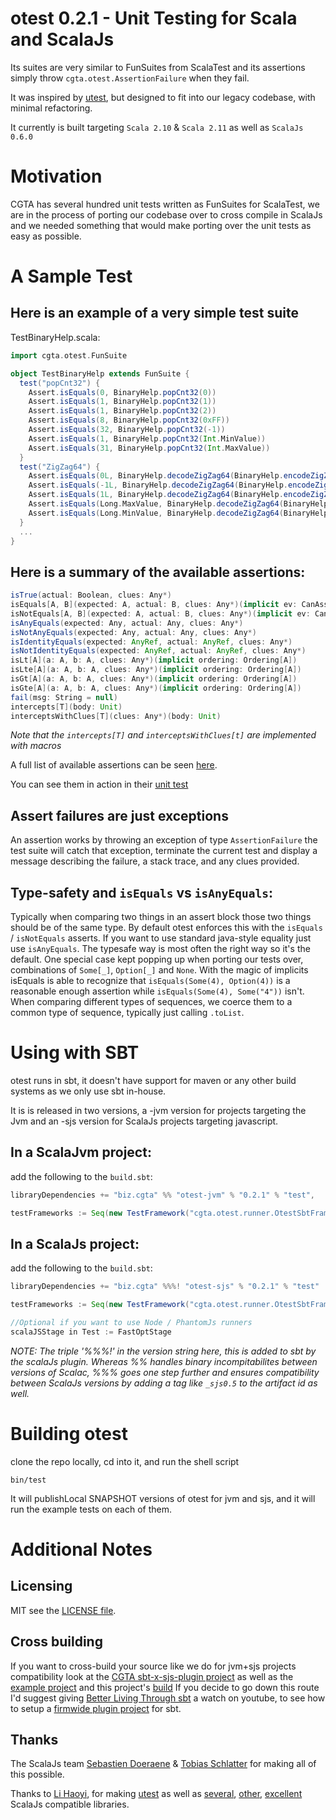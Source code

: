 # otest 0.2.1 - Unit Testing for Scala and ScalaJs

Its suites are very similar to FunSuites from ScalaTest and its assertions simply throw `cgta.otest.AssertionFailure` when they fail.

It was inspired by [utest](https://github.com/lihaoyi/utest), but designed to fit into our legacy codebase, with minimal refactoring.

It currently is built targeting `Scala 2.10` & `Scala 2.11` as well as  `ScalaJs 0.6.0`

Motivation
==========

CGTA  has several hundred unit tests written as FunSuites for ScalaTest,
we are in the process of porting our codebase over to cross compile in ScalaJs
and we needed something that would make porting over the unit tests as easy as
possible.


A Sample Test
=============
Here is an example of a very simple test suite
----------------------------------------------

TestBinaryHelp.scala:
```scala
import cgta.otest.FunSuite

object TestBinaryHelp extends FunSuite {
  test("popCnt32") {
    Assert.isEquals(0, BinaryHelp.popCnt32(0))
    Assert.isEquals(1, BinaryHelp.popCnt32(1))
    Assert.isEquals(1, BinaryHelp.popCnt32(2))
    Assert.isEquals(8, BinaryHelp.popCnt32(0xFF))
    Assert.isEquals(32, BinaryHelp.popCnt32(-1))
    Assert.isEquals(1, BinaryHelp.popCnt32(Int.MinValue))
    Assert.isEquals(31, BinaryHelp.popCnt32(Int.MaxValue))
  }
  test("ZigZag64") {
    Assert.isEquals(0L, BinaryHelp.decodeZigZag64(BinaryHelp.encodeZigZag64(0)))
    Assert.isEquals(-1L, BinaryHelp.decodeZigZag64(BinaryHelp.encodeZigZag64(-1)))
    Assert.isEquals(1L, BinaryHelp.decodeZigZag64(BinaryHelp.encodeZigZag64(1)))
    Assert.isEquals(Long.MaxValue, BinaryHelp.decodeZigZag64(BinaryHelp.encodeZigZag64(Long.MaxValue)))
    Assert.isEquals(Long.MinValue, BinaryHelp.decodeZigZag64(BinaryHelp.encodeZigZag64(Long.MinValue)))
  }  
  ...
}

```

Here is a summary of the available assertions:
--------------------------------------------
```scala
isTrue(actual: Boolean, clues: Any*)
isEquals[A, B](expected: A, actual: B, clues: Any*)(implicit ev: CanAssertEq[A, B])
isNotEquals[A, B](expected: A, actual: B, clues: Any*)(implicit ev: CanAssertEq[A, B])
isAnyEquals(expected: Any, actual: Any, clues: Any*)
isNotAnyEquals(expected: Any, actual: Any, clues: Any*)
isIdentityEquals(expected: AnyRef, actual: AnyRef, clues: Any*)
isNotIdentityEquals(expected: AnyRef, actual: AnyRef, clues: Any*)
isLt[A](a: A, b: A, clues: Any*)(implicit ordering: Ordering[A])
isLte[A](a: A, b: A, clues: Any*)(implicit ordering: Ordering[A])
isGt[A](a: A, b: A, clues: Any*)(implicit ordering: Ordering[A])
isGte[A](a: A, b: A, clues: Any*)(implicit ordering: Ordering[A])
fail(msg: String = null)
intercepts[T](body: Unit) 
interceptsWithClues[T](clues: Any*)(body: Unit) 
```
*Note that the `intercepts[T]` and `interceptsWithClues[t]` are implemented with macros*

A full list of available assertions can be seen [here](/otest/src/main/scala/cgta/otest/Asserts.scala).

You can see them in action in their [unit test](/examples/example-tests/src/test/scala/cgta/osampletests/TestAssertions.scala)


Assert failures are just exceptions
-----------------------------------

An assertion works by throwing an exception of type `AssertionFailure` the test suite will catch that exception, terminate the current test and display a message describing the failure, a stack trace, and any clues provided.

Type-safety and `isEquals` vs `isAnyEquals`:
--------------------------------------------

Typically when comparing two things in an assert block those two things should be of the same type. By default otest enforces this with the `isEquals` / `isNotEquals` asserts. If you want to use standard java-style equality just use `isAnyEquals`. The typesafe way is most often the right way so it's the default. One special case kept popping up when porting our tests over, combinations of `Some[_]`, `Option[_]` and `None`. With the magic of implicits isEquals is able to recognize that `isEquals(Some(4), Option(4))` is a reasonable enough assertion while `isEquals(Some(4), Some("4"))` isn't. When comparing different types of sequences, we coerce them to a common type of sequence, typically just calling `.toList`. 

Using with SBT
==============

otest runs in sbt, it doesn't have support for maven or any other build systems as we only use sbt in-house.

It is is released in two versions, a -jvm version for projects targeting the Jvm and an -sjs version for ScalaJs projects targeting javascript.

In a ScalaJvm project:
----------------------

add the following to the `build.sbt`:

```scala
libraryDependencies += "biz.cgta" %% "otest-jvm" % "0.2.1" % "test",

testFrameworks := Seq(new TestFramework("cgta.otest.runner.OtestSbtFramework"))
```

In a ScalaJs project:
---------------------

add the following to the `build.sbt`:

```scala
libraryDependencies += "biz.cgta" %%%! "otest-sjs" % "0.2.1" % "test"

testFrameworks := Seq(new TestFramework("cgta.otest.runner.OtestSbtFramework"))

//Optional if you want to use Node / PhantomJs runners
scalaJSStage in Test := FastOptStage
```

*NOTE: The triple '%%%!' in the version string here, this is added to sbt by the scalaJs plugin. Whereas %% handles binary incompitabilites between versions of Scalac, %%% goes one step further and ensures compatibility between ScalaJs versions by adding a tag like `_sjs0.5` to the artifact id as well.*

Building otest
==============
clone the repo locally, cd into it, and run the shell script

`bin/test`

It will publishLocal SNAPSHOT versions of otest for jvm and sjs, and it will run
the example tests on each of them.


Additional Notes
================

Licensing
---------
MIT see the [LICENSE file](/LICENSE).

Cross building
--------------
If you want to cross-build your source like we do for jvm+sjs projects compatibility
look at the [CGTA sbt-x-sjs-plugin project](https://github.com/cgta/sbt-x-sjs-plugin) as well as the [example
project](/examples) and this project's [build](/project) If you decide to go down this route I'd suggest giving [Better Living Through sbt](https://www.youtube.com/watch?v=y-_h_m4GjVo) a watch on youtube, to see how to setup a [firmwide plugin project](https://github.com/Banno/banno-sbt-plugin) for sbt.

Thanks
------
The ScalaJs team [Sebastien Doeraene](https://github.com/sjrd) & [Tobias Schlatter](https://github.com/gzm0) for making all of this possible.

Thanks to [Li Haoyi](https://github.com/lihaoyi), for making [utest](https://github.com/lihaoyi/utest) as well as [several](https://github.com/lihaoyi/upickle), [other](https://github.com/lihaoyi/scala.rx), [excellent](https://github.com/lihaoyi/scalatags) ScalaJs compatible libraries.


